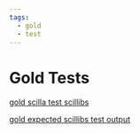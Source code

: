 ```yaml
---
tags:
  - gold
  - test
---
```


# Gold Tests

[gold scilla test scillibs](https://github.com/Zilliqa/scilla/tree/master/tests/checker/good)

[gold expected scillibs test output](https://github.com/Zilliqa/scilla/tree/master/tests/checker/good/gold)